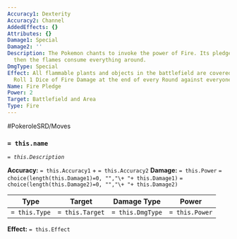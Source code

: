 ```yaml
---
Accuracy1: Dexterity
Accuracy2: Channel
AddedEffects: {}
Attributes: {}
Damage1: Special
Damage2: ''
Description: The Pokemon chants to invoke the power of Fire. Its pledge is heard,
  then the flames consume everything around.
DmgType: Special
Effect: All flammable plants and objects in the battlefield are covered in flames.
  Roll 1 Dice of Fire Damage at the end of every Round against everyone on the field.
Name: Fire Pledge
Power: 2
Target: Battlefield and Area
Type: Fire
---
```


#PokeroleSRD/Moves

### `= this.name` 
*`= this.Description`*

**Accuracy:** `= this.Accuracy1` + `= this.Accuracy2`
**Damage:** `= this.Power` `= choice(length(this.Damage1)=0, "","\+ "+ this.Damage1)` `= choice(length(this.Damage2)=0, "","\+ "+ this.Damage2)`

| Type          | Target          | Damage Type          | Power          |
| ------------- | --------------- | ---------------- | -------------- |
| `= this.Type` | `= this.Target` | `= this.DmgType` | `= this.Power` | 

**Effect:** `= this.Effect`